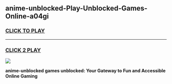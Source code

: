 
## anime-unblocked-Play-Unblocked-Games-Online-a04gi
<h3>
<a href="https://premium76.site?title=anime-unblocked&ref=25A">CLICK TO PLAY</a></h3>
<hr>

<h3>
<a href="https://premium76.site?title=anime-unblocked&ref=25A">CLICK 2 PLAY</a>
  
</h3>

<a href="https://premium76.site?title=anime-unblocked&ref=25A"><img src="https://clearcache.store/games.png"></a>


**anime-unblocked games unblocked: Your Gateway to Fun and Accessible Online Gaming**
